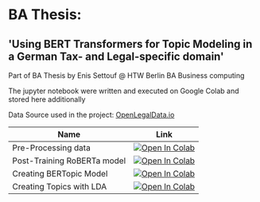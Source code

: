 # BA Thesis:
## 'Using BERT Transformers for Topic Modeling in a German Tax- and Legal-specific domain'


Part of BA Thesis by Enis Settouf @ HTW Berlin BA Business computing

The jupyter notebook were written and executed on Google Colab and stored here additionally

Data Source used in the project: [OpenLegalData.io](https://de.openlegaldata.io/pages/api/)

| Name  | Link  |
|---|---|
| Pre-Processing data | [![Open In Colab](https://colab.research.google.com/assets/colab-badge.svg)]([https://colab.research.google.com/drive/18arPPe50szvcCp_Y6xS56H2tY0m-RLqv?usp=sharing](https://colab.research.google.com/drive/1CF2Uqmhu7Adrzyl-U8pljE18FgmLnTlF?usp=sharing)) |
| Post-Training RoBERTa model |  [![Open In Colab](https://colab.research.google.com/assets/colab-badge.svg)]([https://colab.research.google.com/drive/1ClTYut039t-LDtlcd-oQAdXWgcsSGTw9?usp=sharing](https://colab.research.google.com/drive/1MKIwyd27YTCyoXWKvgHUBvCehjC2SWcM?usp=sharing)) |
| Creating BERTopic Model | [![Open In Colab](https://colab.research.google.com/assets/colab-badge.svg)]([https://colab.research.google.com/drive/18arPPe50szvcCp_Y6xS56H2tY0m-RLqv?usp=sharing](https://colab.research.google.com/drive/17wmqqSS4eVEzhZulcObeSlZNT11uuEss?usp=sharing)) |
| Creating Topics with LDA |  [![Open In Colab](https://colab.research.google.com/assets/colab-badge.svg)](https://colab.research.google.com/drive/1Q7GSbZQLoPyM4slV8B_4AdagCLauzAze?usp=sharing) |

